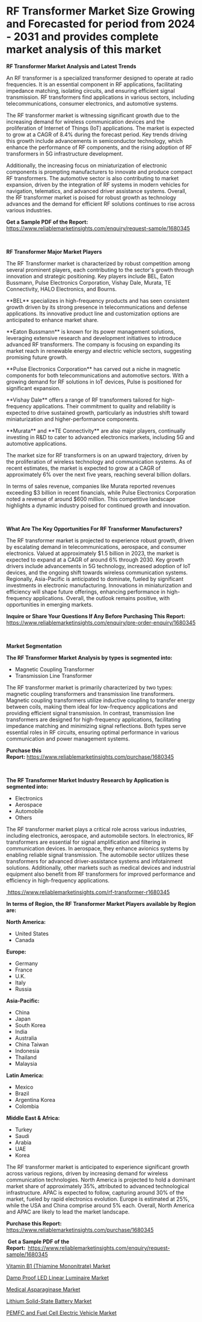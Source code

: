 <p><h1>RF Transformer Market Size Growing and Forecasted for period from 2024 - 2031 and provides complete market analysis of this market</h1></p><p><strong>RF Transformer Market Analysis and Latest Trends</strong></p>
<p><p>An RF transformer is a specialized transformer designed to operate at radio frequencies. It is an essential component in RF applications, facilitating impedance matching, isolating circuits, and ensuring efficient signal transmission. RF transformers find applications in various sectors, including telecommunications, consumer electronics, and automotive systems.</p><p>The RF transformer market is witnessing significant growth due to the increasing demand for wireless communication devices and the proliferation of Internet of Things (IoT) applications. The market is expected to grow at a CAGR of 8.4% during the forecast period. Key trends driving this growth include advancements in semiconductor technology, which enhance the performance of RF components, and the rising adoption of RF transformers in 5G infrastructure development. </p><p>Additionally, the increasing focus on miniaturization of electronic components is prompting manufacturers to innovate and produce compact RF transformers. The automotive sector is also contributing to market expansion, driven by the integration of RF systems in modern vehicles for navigation, telematics, and advanced driver assistance systems. Overall, the RF transformer market is poised for robust growth as technology advances and the demand for efficient RF solutions continues to rise across various industries.</p></p>
<p><strong>Get a Sample PDF of the Report:&nbsp;</strong> <a href="https://www.reliablemarketinsights.com/enquiry/request-sample/1680345?utm_campaign=1619&utm_medium=2&utm_source=Github&utm_content=ia&utm_term=14102024&utm_id=rf-transformer">https://www.reliablemarketinsights.com/enquiry/request-sample/1680345</a></p>
<p>&nbsp;</p>
<p><strong>RF Transformer Major Market Players</strong></p>
<p><p>The RF Transformer market is characterized by robust competition among several prominent players, each contributing to the sector's growth through innovation and strategic positioning. Key players include BEL, Eaton Bussmann, Pulse Electronics Corporation, Vishay Dale, Murata, TE Connectivity, HALO Electronics, and Bourns.</p><p>**BEL** specializes in high-frequency products and has seen consistent growth driven by its strong presence in telecommunications and defense applications. Its innovative product line and customization options are anticipated to enhance market share.</p><p>**Eaton Bussmann** is known for its power management solutions, leveraging extensive research and development initiatives to introduce advanced RF transformers. The company is focusing on expanding its market reach in renewable energy and electric vehicle sectors, suggesting promising future growth.</p><p>**Pulse Electronics Corporation** has carved out a niche in magnetic components for both telecommunications and automotive sectors. With a growing demand for RF solutions in IoT devices, Pulse is positioned for significant expansion.</p><p>**Vishay Dale** offers a range of RF transformers tailored for high-frequency applications. Their commitment to quality and reliability is expected to drive sustained growth, particularly as industries shift toward miniaturization and higher-performance components.</p><p>**Murata** and **TE Connectivity** are also major players, continually investing in R&D to cater to advanced electronics markets, including 5G and automotive applications.</p><p>The market size for RF transformers is on an upward trajectory, driven by the proliferation of wireless technology and communication systems. As of recent estimates, the market is expected to grow at a CAGR of approximately 6% over the next five years, reaching several billion dollars.</p><p>In terms of sales revenue, companies like Murata reported revenues exceeding $3 billion in recent financials, while Pulse Electronics Corporation noted a revenue of around $600 million. This competitive landscape highlights a dynamic industry poised for continued growth and innovation.</p></p>
<p>&nbsp;</p>
<p><strong>What Are The Key Opportunities For RF Transformer Manufacturers?</strong></p>
<p><p>The RF transformer market is projected to experience robust growth, driven by escalating demand in telecommunications, aerospace, and consumer electronics. Valued at approximately $1.5 billion in 2023, the market is expected to expand at a CAGR of around 6% through 2030. Key growth drivers include advancements in 5G technology, increased adoption of IoT devices, and the ongoing shift towards wireless communication systems. Regionally, Asia-Pacific is anticipated to dominate, fueled by significant investments in electronic manufacturing. Innovations in miniaturization and efficiency will shape future offerings, enhancing performance in high-frequency applications. Overall, the outlook remains positive, with opportunities in emerging markets.</p></p>
<p><strong>Inquire or Share Your Questions If Any Before Purchasing This Report:</strong> <a href="https://www.reliablemarketinsights.com/enquiry/pre-order-enquiry/1680345?utm_campaign=1619&utm_medium=2&utm_source=Github&utm_content=ia&utm_term=14102024&utm_id=rf-transformer">https://www.reliablemarketinsights.com/enquiry/pre-order-enquiry/1680345</a></p>
<p>&nbsp;</p>
<p><strong>Market Segmentation</strong></p>
<p><strong>The RF Transformer Market Analysis by types is segmented into:</strong></p>
<p><ul><li>Magnetic Coupling Transformer</li><li>Transmission Line Transformer</li></ul></p>
<p><p>The RF transformer market is primarily characterized by two types: magnetic coupling transformers and transmission line transformers. Magnetic coupling transformers utilize inductive coupling to transfer energy between coils, making them ideal for low-frequency applications and providing efficient signal transmission. In contrast, transmission line transformers are designed for high-frequency applications, facilitating impedance matching and minimizing signal reflections. Both types serve essential roles in RF circuits, ensuring optimal performance in various communication and power management systems.</p></p>
<p><strong>Purchase this Report:&nbsp;</strong><a href="https://www.reliablemarketinsights.com/purchase/1680345?utm_campaign=1619&utm_medium=2&utm_source=Github&utm_content=ia&utm_term=14102024&utm_id=rf-transformer">https://www.reliablemarketinsights.com/purchase/1680345</a></p>
<p>&nbsp;</p>
<p><strong>The RF Transformer Market Industry Research by Application is segmented into:</strong></p>
<p><ul><li>Electronics</li><li>Aerospace</li><li>Automobile</li><li>Others</li></ul></p>
<p><p>The RF transformer market plays a critical role across various industries, including electronics, aerospace, and automobile sectors. In electronics, RF transformers are essential for signal amplification and filtering in communication devices. In aerospace, they enhance avionics systems by enabling reliable signal transmission. The automobile sector utilizes these transformers for advanced driver-assistance systems and infotainment solutions. Additionally, other markets such as medical devices and industrial equipment also benefit from RF transformers for improved performance and efficiency in high-frequency applications.</p></p>
<p><a href="https://www.reliablemarketinsights.com/rf-transformer-r1680345?utm_campaign=1619&utm_medium=2&utm_source=Github&utm_content=ia&utm_term=14102024&utm_id=rf-transformer">&nbsp;https://www.reliablemarketinsights.com/rf-transformer-r1680345</a></p>
<p><strong>In terms of Region, the RF Transformer Market Players available by Region are:</strong></p>
<p>
    <p> <strong> North America: </strong>
        <ul>
            <li>United States</li>
            <li>Canada</li>
        </ul>
        </p> 
    <p> <strong> Europe: </strong>
        <ul>
            <li>Germany</li>
            <li>France</li>
            <li>U.K.</li>
            <li>Italy</li>
            <li>Russia</li>
        </ul>
        </p> 
    <p> <strong> Asia-Pacific: </strong>
        <ul>
            <li>China</li>
            <li>Japan</li>
            <li>South Korea</li>
            <li>India</li>
            <li>Australia</li>
            <li>China Taiwan</li>
            <li>Indonesia</li>
            <li>Thailand</li>
            <li>Malaysia</li>
        </ul>
        </p> 
    <p> <strong> Latin America: </strong>
        <ul>
            <li>Mexico</li>
            <li>Brazil</li>
            <li>Argentina Korea</li>
            <li>Colombia</li>
        </ul>
        </p> 
    <p> <strong> Middle East & Africa: </strong>
        <ul>
            <li>Turkey</li>
            <li>Saudi</li>
            <li>Arabia</li>
            <li>UAE</li>
            <li>Korea</li>
        </ul>
    </p>
    </p>
<p><p>The RF transformer market is anticipated to experience significant growth across various regions, driven by increasing demand for wireless communication technologies. North America is projected to hold a dominant market share of approximately 35%, attributed to advanced technological infrastructure. APAC is expected to follow, capturing around 30% of the market, fueled by rapid electronics evolution. Europe is estimated at 25%, while the USA and China comprise around 5% each. Overall, North America and APAC are likely to lead the market landscape.</p></p>
<p><strong>Purchase this Report: </strong><a href="https://www.reliablemarketinsights.com/purchase/1680345?utm_campaign=1619&utm_medium=2&utm_source=Github&utm_content=ia&utm_term=14102024&utm_id=rf-transformer">https://www.reliablemarketinsights.com/purchase/1680345</a></p>
<p>&nbsp;<strong>Get a Sample PDF of the Report:&nbsp;&nbsp;</strong><a href="https://www.reliablemarketinsights.com/enquiry/request-sample/1680345?utm_campaign=1619&utm_medium=2&utm_source=Github&utm_content=ia&utm_term=14102024&utm_id=rf-transformer">https://www.reliablemarketinsights.com/enquiry/request-sample/1680345</a></p>
<p><strong></strong></p>
<p><p><a href="https://www.linkedin.com/pulse/vitamin-b1-thiamine-mononitrate-market-investigation-industry-nryec?trk=public_post_embed_feed-article-content&utm_campaign=1619&utm_medium=2&utm_source=Github&utm_content=ia&utm_term=14102024&utm_id=rf-transformer">Vitamin B1 (Thiamine Mononitrate) Market</a></p><p><a href="https://www.linkedin.com/pulse/damp-proof-led-linear-luminaire-industry-sector-new-technologies-vhpvc?trk=public_post_embed_feed-article-content&utm_campaign=1619&utm_medium=2&utm_source=Github&utm_content=ia&utm_term=14102024&utm_id=rf-transformer">Damp Proof LED Linear Luminaire Market</a></p><p><a href="https://www.linkedin.com/pulse/medical-asparaginase-market-size-growth-trends-statistics-1agtc?trk=public_post_embed_feed-article-content&utm_campaign=1619&utm_medium=2&utm_source=Github&utm_content=ia&utm_term=14102024&utm_id=rf-transformer">Medical Asparaginase Market</a></p><p><a href="https://www.linkedin.com/pulse/lithium-solid-state-battery-market-global-insights-0b6wc?trk=public_post_embed_feed-article-content&utm_campaign=1619&utm_medium=2&utm_source=Github&utm_content=ia&utm_term=14102024&utm_id=rf-transformer">Lithium Solid-State Battery Market</a></p><p><a href="https://www.linkedin.com/pulse/pemfc-fuel-cell-electric-vehicle-market-outlook-share-analysis-4acvc?trk=public_post_embed_feed-article-content&utm_campaign=1619&utm_medium=2&utm_source=Github&utm_content=ia&utm_term=14102024&utm_id=rf-transformer">PEMFC and Fuel Cell Electric Vehicle Market</a></p></p>
